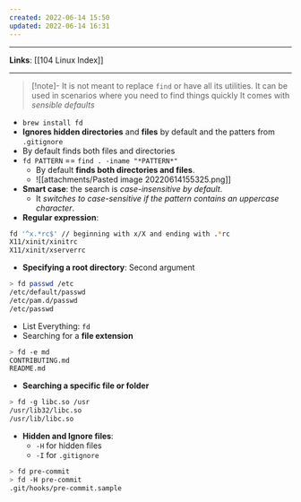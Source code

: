 ```yaml
---
created: 2022-06-14 15:50
updated: 2022-06-14 16:31
---
```

---
**Links**: [[104 Linux Index]]

---
> [!note]- It is not meant to replace `find` or have all its utilities. 
> It can be used in scenarios where you need to find things quickly
> It comes with *sensible defaults*

- `brew install fd`
- **Ignores hidden directories** and **files** by default and the patters from `.gitignore`
- By default finds both files and directories
- `fd PATTERN` == `find . -iname "*PATTERN*"`
	- By default **finds both directories and files**.
	- ![[attachments/Pasted image 20220614155325.png]]
- **Smart case**: the search is *case-insensitive by default*. 
	- It *switches to case-sensitive if the pattern contains an uppercase character*.
- **Regular expression**: 
```bash
fd '^x.*rc$' // beginning with x/X and ending with .*rc
X11/xinit/xinitrc
X11/xinit/xserverrc
```
- **Specifying a root directory**: Second argument
```bash
> fd passwd /etc
/etc/default/passwd
/etc/pam.d/passwd
/etc/passwd
```
- List Everything: `fd`
- Searching for a **file extension**
```bash
> fd -e md
CONTRIBUTING.md
README.md
```
- **Searching a specific file or folder**
```bash
> fd -g libc.so /usr
/usr/lib32/libc.so
/usr/lib/libc.so
```
- **Hidden and Ignore files**:
	- `-H` for hidden files
	- `-I` for `.gitignore`
```bash
> fd pre-commit
> fd -H pre-commit
.git/hooks/pre-commit.sample
```
